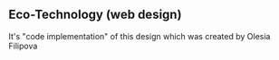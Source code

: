## Eco-Technology (web design)

It's "code implementation" of this design which was created by Olesia Filipova